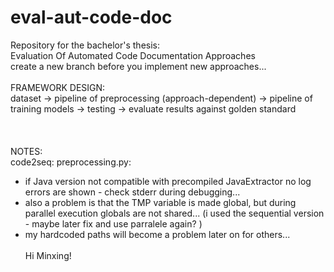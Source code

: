 # eval-aut-code-doc
Repository for the bachelor's thesis:\
Evaluation Of Automated Code Documentation Approaches
\
create a new branch before you implement new approaches...
\
\
FRAMEWORK DESIGN:\
dataset -> pipeline of preprocessing (approach-dependent) -> pipeline of training models -> testing -> evaluate results against golden standard
\
\
\
\
NOTES: \
code2seq: 
preprocessing.py:
- if Java version not compatible with precompiled JavaExtractor no log errors are shown - check stderr during debugging...
- also a problem is that the TMP variable is made global, but during parallel execution globals are not shared... (i used the sequential version - maybe later fix and use parralele again? )
- my hardcoded paths will become a problem later on for others...
\
\
Hi Minxing! 
